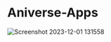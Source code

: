 # Aniverse-Apps
![Screenshot 2023-12-01 131558](https://github.com/KrsNovita2717/Aniverse-Apps/assets/126252939/1f1b541d-e922-4062-af1f-0af80f06a9b9)
